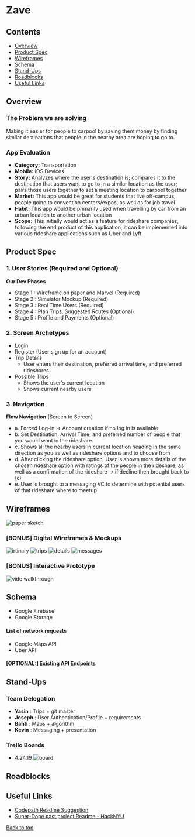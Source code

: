 # Zave

## Contents
- [Overview](#Overview)
- [Product Spec](#Product-Spec)
- [Wireframes](#Wireframes)
- [Schema](#Schema)
- [Stand-Ups](#Stand-Ups)
- [Roadblocks](#Roadblocks)
- [Useful Links](#[Useful-Links)


## Overview
### The Problem we are solving
Making it easier for people to carpool by saving them money by finding similar destinations that people in the nearby area are hoping to go to.

### App Evaluation
- **Category:** Transportation
- **Mobile:** iOS Devices
- **Story:** Analyzes where the user's destination is; compares it to the destination that users want to go to in a similar location as the user; pairs those users together to set a meeting location to carpool together
- **Market:** This app would be great for students that live off-campus, people going to convention centers/expos, as well as for job travel
- **Habit:** This app would be primarily used when travelling by car from an urban location to another urban location
- **Scope:** This initially would act as a feature for rideshare companies, following the end product of this application, it can be implemented into various rideshare applications such as Uber and Lyft


## Product Spec
### 1. User Stories (Required and Optional)
**Our Dev Phases**
- Stage 1 : Wireframe on paper and Marvel (Required)
- Stage 2 : Simulator Mockup (Required)
- Stage 3 : Real Time Users (Required)
- Stage 4 : Plan Trips, Suggested Routes (Optional)
- Stage 5 : Profile and Payments (Optional)

### 2. Screen Archetypes
- Login
- Register (User sign up for an account)
- Trip Details 
  - User enters their destination, preferred arrival time, and preferred rideshares
- Possible Trips
  - Shows the user's current location
  - Shows current nearby users


### 3. Navigation

**Flow Navigation** (Screen to Screen)
- a. Forced Log-in -> Account creation if no log in is available
- b. Set Destination, Arrival Time, and preferred number of people that you would want in the rideshare
- c. Shows all the nearby users in current location heading in the same direction as you as well as rideshare options and to choose from
- d. After clicking the rideshare option, User is shown more details of the chosen rideshare option with ratings of the people in the rideshare, as well as a confirmation of the rideshare -> if decline then brought back to (c)
- e. User is brought to a messaging VC to determine with potential users of that rideshare where to meetup


## Wireframes
![paper sketch](demo/wireframe2.jpg)

### [BONUS] Digital Wireframes & Mockups
![irtinary](demo/1.gif)
![trips](demo/2.gif)
![details](demo/3.gif)
![messages](demo/4.gif)

### [BONUS] Interactive Prototype
![vide walkthrough](demo/marvel-demo.gif)

## Schema 
- Google Firebase
- Google Storage

#### List of network requests
- Google Maps API
- Uber API

#### [OPTIONAL:] Existing API Endpoints


## Stand-Ups
### Team Delegation
- __Yasin__ : Trips + git master
- __Joseph__ : User Authentication/Profile + requirements
- __Bahti__  : Maps + algorithm
- __Kevin__  : Messaging + presentation 

### Trello Boards
- 4.24.19
![board](trello/4-24.png)

## Roadblocks

## Useful Links
- [Codepath Readme Suggestion](https://github.com/codepath/me102_group_project_example#Product-Spec)
- [Super-Dope past project Readme - HackNYU](https://github.com/matthewbrod01/Uplift)


[Back to top](#contents)








